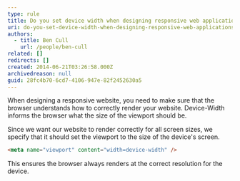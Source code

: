 ```yaml
---
type: rule
title: Do you set device width when designing responsive web applications?
uri: do-you-set-device-width-when-designing-responsive-web-applications
authors:
  - title: Ben Cull
    url: /people/ben-cull
related: []
redirects: []
created: 2014-06-21T03:26:58.000Z
archivedreason: null
guid: 28fc4b70-6cd7-4106-947e-82f2452630a5
---
```

When designing a responsive website, you need to make sure that the browser understands how to correctly render your website. Device-Width informs the browser what the size of the viewport should be. 

<!--endintro-->

Since we want our website to render correctly for all screen sizes, we specify that it should set the viewport to the size of the device's screen.

```html
<meta name="viewport" content="width=device-width" />
```

This ensures the browser always renders at the correct resolution for the device.